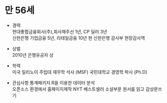 # 만 56세   
* 경력  
현대좋합금융회사(주),회사채주선 1년, CP 딜러 3년  
신한은행 기업금융 5년, 리테일금융 10년 
현 신한은행 감사부 현장감사역   

* 상벌   
2010년 은행유공자 상 

* 학력  
미국 일리노이 주립대 재무학 석사 (MSF)
국민대학교 경영학 박사 (Ph.D)

* 관심사항
통계패키지 R을 이용한 데이터 분석  
오픈소스 환경에서 홈페이지제작
NYT 베스트셀러 소설부문 원서를 읽고 감상문쓰기   
